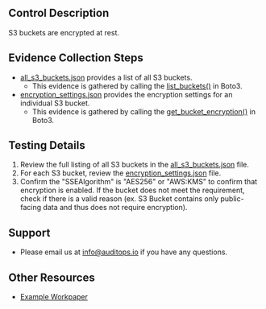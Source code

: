 ## Control Description
S3 buckets are encrypted at rest.

## Evidence Collection Steps
* [all_s3_buckets.json](./all_s3_buckets.json) provides a list of all S3 buckets.
  * This evidence is gathered by calling the [list_buckets()](https://boto3.amazonaws.com/v1/documentation/api/latest/reference/services/s3/client/list_buckets.html) in Boto3.
* [encryption_settings.json](./buckets/itauditguy/encryption_settings.json) provides the encryption settings for an individual S3 bucket.
  * This evidence is gathered by calling the [get_bucket_encryption()](https://boto3.amazonaws.com/v1/documentation/api/latest/reference/services/s3/client/get_bucket_encryption.html) in Boto3.

## Testing Details
1. Review the full listing of all S3 buckets in the [all_s3_buckets.json](./all_s3_buckets.json) file.
2. For each S3 bucket, review the [encryption_settings.json](./buckets/itauditguy/encryption_settings.json) file.
3. Confirm the "SSEAlgorithm" is "AES256" or "AWS:KMS" to confirm that encryption is enabled. If the bucket does not meet the requirement, check if there is a valid reason (ex. S3 Bucket contains only public-facing data and thus does not require encryption).

## Support
- Please email us at info@auditops.io if you have any questions.

## Other Resources
- [Example Workpaper](https://docs.google.com/spreadsheets/d/1bGfbXUTSzVCSGCWn7UtG6QN4wWeEKdrubygcCuDDjbI/edit?gid=1801900379)
